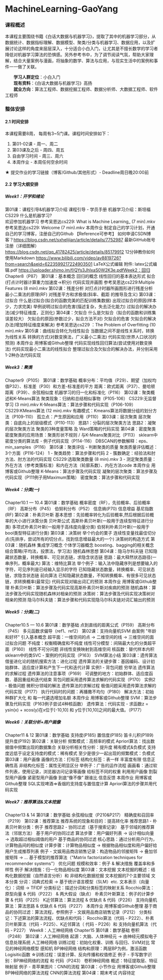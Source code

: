 # MachineLearning-GaoYang


### 课程概述
本课程主要围绕书籍《白话大数据与机器学习》，提取了其中的机器学习部分，从数据统计、数据指标理解、数据模型、聚类/分类与机器学习、数据应用，以及扩展讨论这样的角度来层层深入，十分适合小白入门，让尤其是不擅长数学的学习者降低对机器学习算法的恐惧感。另外参考书中，为了调节阅读气氛，帮助大家理解，结合大量案例与漫画，将抽象的数学、算法与应用，与现实生活中的案例和事件一一做了关联。

&emsp;&emsp;**学习人群定位**：小白入门<br>
&emsp;&emsp;**现有资料**：《白话大数据与机器学习》高扬<br>
&emsp;&emsp;**就业方向**：算法工程师、数据挖掘工程师、数据分析师、大数据工程师、软件工程师

### 整体安排
#### 2.1 时间安排
本课程需要8周， 每周有3~5门课。课程时间安排如下：
>
1. 第01-02课 - 周一、周二
2. 第03课及之后 - 周四、周五
3. 自由学习时间 - 周三、周六
4. 本周作业 - 本周任何空余时间

★ 提交作业的学习链接（博客/Github/其他形式）- Deadline周日晚20:00前
#### 2.2 学习大纲安排

##### Week1：开学和绪论
第01课：课程引导&机器学习介绍
课程引导 - 学员手册
机器学习介绍：斯坦福CS229
 什么是机器学习?  
欢迎参加机器学习
参考吴恩达cs229: What is Machine Learning_ (7 min).mkv
参考吴恩达cs229: Welcome (7 min).mkv
本周作业
制定自己的学习计划，开通自己的学习博客，注册自己的Github
【Reference可参考】
如何申请CSDN博客？https://blog.csdn.net/sxhelijian/article/details/7752987
最新GitHub账号注册（详细图解）https://blog.csdn.net/qq_41782425/article/details/85179912
12分钟教你如何使用Markdown https://www.bilibili.com/video/av8819726?from=search&seid=6223599217224903501
LaTeX公式编辑
附件: latex公式编辑.pdf https://uploader.shimo.im/f/QYs3JhlxaS0W2K3e.pdfWeek2：回归
Chapter8（P87）
第01课：基本概念
回归的概念
线性回归的基本表达形式
拟合(打点计时器计算重力加速度→积分)
代码实现并画图
参考吴恩达cs229:Multiple Features (8 min).mkv
第02课：残差分析
对打点计时器所画图形进行残差分析
最小二乘法的原理(RF)
对残差平方和求极值(斜率、截距 的推导及含义)
第03课：过拟合
什么是过拟合(拟合的函数完美的匹配训练集数据)
出现过拟合的原因(样本少，力求完美)
举例说明过拟合的危害(描述复杂，失去泛化能力)
过拟合的解决办法(减少特征维度，正则化)
第04课：欠拟合
什么是欠拟合（拟合的函数和训练集误差较大）
欠拟合的原因(参数过少，拟合方法不对)
欠拟合的危害
欠拟合的解决办法(增加特征维度来解决)
参考吴恩达cs229 ：The Problem of Overfitting (10 min).mkv
第05课：曲线拟合转化为线性拟合
当数据之间不是线性关系时，转换为线性关系
转换的方式(对数变换法，广义最小二乘法)
代码实现(世界人口状况的预测)
本周作业
用博客或Github整理
代码实现线性回归算法(尝试使用对数变换法)
代码实现最小二乘法的线性拟合
整理过拟合及欠拟合的解决办法，并分别采用1-2种办法代码实现

##### Week3：聚类
Chapter9（P105）
第01课：数学基础
概率分布：平均值（P29）、期望（加权均值P32）、标准差（P30）和方差-标准差的平方
距离：欧式距离（P37）、曼哈顿距离（P39）、余弦相似度
机器学习的归一化和标准化（P116）
第02课：聚类概述和K-Means算法
聚类现象：归纳和总结相似事物（P105-106） CS229:无监督学习 (3 min).mkv
K-Means算法：算法步骤和代码实现（P106-109）  CS229:KMeans算法 (12 min).mkv
有趣模式：Kmeans算法将数据分组的划分方法（P109-110）
孤立点：产生原因和应用（P110）
第03课：层次聚类
层次聚类：自底向上的层级模式（P110-113）
思路1：分裂的层次聚类方法
思路2：凝聚的层次聚类方法
聚类的3种度量策略 及 Ward策略的代码实现
第04课：密度聚类
密度聚类的应用场景：聚类形状不规则 / 与K-Means聚类对比（P113）
sklearn中密度分类的算法库 - 例子代码实现（P114-116）
DBSCAN的参数解释：eps、min_samples（P116）
第05课：聚类评估 - 判断聚类的质量
聚类质量评估概述：3个方面（P116-124）
1 - 聚类趋势：算法步骤和代码
2 - 簇数确定：经验法和肘方法、肘方法的代码实现  CS229:选取聚类数量 (8 min).mkv
3 - 测定聚类质量：外在方法（参考类簇标准）和内在方法（轮廓系数）、内在方法code
本周作业
用博客或Github整理
K-Means：算法步骤及代码实现
凝聚的层次聚类：算法步骤及代码实现（P111例子用Maximum策略）
密度聚类：算法步骤和代码实现

##### Week4：分类(一)
Chapter10.1 — 10.4
第01课：数学基础
概率密度（RF），先验概率、后验概率（RF）
高斯分布（P45）
伯努利分布（P52）
信息熵(P70) 信息增益 基尼指数(RF)
第02课：朴素贝叶斯
基本思想：先验概率转化为后验概率,然后根据后验概率的大小进行决策分类
贝叶斯公式
高斯朴素贝叶斯(一般用于连续型特征进行分类)
多项式朴素贝叶斯(一般用于高纬度向量分类)
伯努利朴素贝叶斯(一般用于bool类型特征进行分类)
第03课：决策树
举个约会的栗子
连续性变量找最佳切分点(先排序，尝试所有的切分点，找到信息增益最大的一个)
决策树的构造方式
第03课：随机森林
集成学习概念
个体学习器概念
boosting、bagging的相关概念
结合策略(平均法，投票法，学习法)
随机森林思想
第04课：隐马尔科夫链
已知隐藏状态数量，转换概率、可见状态链，求隐含状态链
思路：最大释然状态路径(一串序列，概率最大)
算法：维特比算法
举个例子：输入法中隐藏序列是想要输入的字符，可见序列是已经输入显示的字符
已知隐藏状态数量，转换概率、可见状态链，求隐含状态链
前向算法
已知隐藏状态数量，不知转换概率、有很多可见状态链，求转换概率(最常见)
代码实现对输出词汇的预测
本周作业
用博客或Github整理
朴素贝叶斯：算法步骤及代码实现高斯朴素贝叶斯对疾病的预测
随机森林：算法步骤及代码实现随机森林对相亲的预测
决策树：算法步骤及代码实现决策树对相亲的预测
隐马尔科夫链：算法步骤和代码实现隐马尔科夫链对词汇输出的预测

##### Week5：分类(二)
Chapter10.5 — 10.6
第01课：数学基础
点到直线的距离公式（P159）
高斯分布（P45）
多元函数求偏导（ref1、ref2）
第02课：支持向量机SVM
由案例 "年龄和好坏" 引入基本概念
超平面：一维空间的点 → 二维空间的线 → 三维空间的面
过拟合问题
不纯度：权衡精确度和不纯度
线性可分模型：间隔最大化的分类超平面（P160）
线性不可分问题
非线性变换映射到高维空间
核函数：替代样本内积
sklearn中的类SVC - 案例的代码实现（P163）
SVM算法小结
第03课：遗传算法
借鉴进化论的随机搜索方法：进化过程
遗传算法的关键步骤：基因编码、设计初始群体、适应度计算和产生下一代和迭代计算
实例1 - 背包问题
穷举法
遗传算法的求解过程
遗传算法的注意事项（P169）
可调整的地方：初始群体、适应度函数、基因重组和迭代结束
背包问题采用遗传算法求解的代码实现（P170）
实例2 - 极值问题
微积分领域的解法
遗传算法的求解过程
极值问题采用遗传算法求解的代码实现（P177）
执行代码时的问题：再播撒不均匀（P180）
解决方法：初始种群扩大化 和 每一代遴选增加名额
本周作业
用博客或Github整理
SVM：算法步骤及代码实现（P163例子尝试4种核函数）
遗传算法：代码实现 - 求函数z = ysin(x) + xcos(y)在x位于[-10,10] 和 y位于[10,10]之间的最大值。（P177）
##### Week6：关联分析+用户画像

Chapter11 & 12
第01课：数学基础
支持度(P185)
置信度(P185)
笛卡儿积(P189)
提升度(P192)
第02课：关联分析
频繁模式：高频率的模式
Apriori算法：找出数据值中频繁出现的数据集合
关联分析相关性分析：提升度
稀有模式&负模式
支持度远低于设定支持度的模式：稀有模式
至少是很少一起出现的频繁模式：负模式
第03课：用户画像
画像的方法：打标签
结构化标签：表一样
丰富度有限
信息正确性高
非结构化标签：属性无明显区分
举例子：广告的运作流程
画画看：通过软件列表，使用记录，浏览器访问记录等画像
给标签不同的权重
利用用户画像
割裂型用户画像
紧密型用户画像
到底“像不像”
跟谁比
信息反馈
本周作业
用博客或Github整理
SQL实现啤酒=>香烟的支持度与置信度计算
Apriori算法的步骤并用代码实现

##### Week7：推荐算法&文本挖掘
Chapter13 & 14
第01课：数学基础
余弦相似度（P210&P217）
精确度和召回率（P219）
第02课：推荐算法
推荐系统的现象和目的：提高转化率
推荐思路1 - 朴素贝叶斯分类：例子
推荐思路2 - 协同过滤（基于搜索记录）
基于邻域的推荐算法（邻居方法）
基于用户的协同过滤
算法步骤：用户偏好列表 → 设计相似向量 → 选取超过相似阈值的用户
基于商品的协同过滤
核心思路：通过分析用户行为，计算物品间的相似度
计算步骤：计算物品相似度 → 根据物品相似度和用户偏好给用户生成推荐列表
例子 - 文娱用品商店销售记录：构造物品的邻接矩阵 → 叠加邻接矩阵 → ...
基于模型的推荐算法（"Matrix factorization techniques for recommender systems"）
优化问题
规模和效率：例子 & 解决措施
覆盖率和多样性
例子
解决措施：归一化物品相似度
第03课：文本挖掘
文本挖掘的概述：结构化数据挖掘（自然语言分析）和 非结构化数据挖掘
文本挖掘的7个主要领域
文本分类
分词：词典式检索 → 基于统计语言模型（SLM）etc.
文本表示（向量化）：词频 → TFIDF
分类标记：描述分词和分类标签的映射关系
Rocchio算法：原型向量 & 代码（P222） & 两大假设（缺点）
朴素贝叶斯算法：例子的计算步骤 & 代码（P225）
K近邻算法：算法流程 & 优缺点 & 代码（P226）
支持向量机算法：算法思路 & 优缺点 & 代码（P227）
本周作业
用博客或Github整理
基于商品的协同过滤：算法流程，参照例子 - 文娱用品商店销售记录（P212）
分类标记：下述算法的算法流程、优缺点和代码： Rocchio算法（代码 - P222）、朴素贝叶斯算法（代码 - P225）、K近邻算法（ 代码 - P226）和 支持向量机算法（代码 - P227）
Week8：人工神经网络
Chapter15
第01课：数学基础
卷积（P248）
第02课：人工神经网络
起源：大脑、人体神经元 → 由神经元模拟电子信息处理系统
人工神经网络
训练过程：初始化权重、训练
与回归、SVM对比
常见的神经网络模型
感知机
BP神经网络
结构和原理：两层BP为例，激活函数Logisitic函数
☆训练过程：误差计算、反向传播和权值修正
例子 - 手写数字识别：BP神经网络的流程 和 代码（P243）
卷积神经网络
概述：特征提取层、特征映射层
例子 - 青苹果图片：CNN的流程
第03课：小节作业
用博客或Github整理
BP神经网络的算法流程
CNN的算法流程
第04课：期末考试
内容待定
